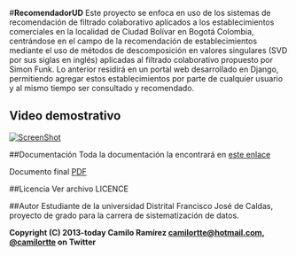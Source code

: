 #**RecomendadorUD**
Este proyecto se enfoca en uso de los sistemas de recomendación de filtrado colaborativo aplicados a los establecimientos comerciales en la localidad de Ciudad Bolívar en Bogotá Colombia, centrándose en el campo de la recomendación de establecimientos mediante el uso de métodos de descomposición en valores singulares (SVD por sus siglas en inglés) aplicadas al filtrado colaborativo propuesto por Simon Funk. Lo anterior residirá en un portal web desarrollado en Django, permitiendo agregar estos establecimientos por parte de cualquier usuario y al mismo tiempo ser consultado y recomendado.

## Video demostrativo
[![ScreenShot](http://i.imgur.com/YxYcSBt.png)](https://www.youtube.com/watch?v=iXk-5WrQy9E)

##Documentación
Toda la documentación la encontrará en [este enlace](https://drive.google.com/folderview?id=0B4GqQ4xxNNPIfmtWa0E2YU9oSG1DRlpnbDN4VUdVbExMTlhPNXlqanoyeWxNcVhBOHcyVjg&usp=sharing)

Documento final [PDF](https://drive.google.com/file/d/0B4GqQ4xxNNPIQzNGd0U4ZUZfUG8/view?usp=sharing)

##Licencia
Ver archivo LICENCE

##Autor
Estudiante de la universidad Distrital Francisco José de Caldas, proyecto de grado para la carrera de sistematización de datos.

**Copyright (C) 2013-today Camilo Ramírez camilortte@hotmail.com, [@camilortte](https://twitter.com/camilortte) on Twitter**




